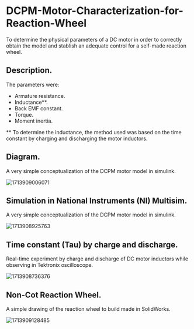 # DCPM-Motor-Characterization-for-Reaction-Wheel
To determine the physical parameters of a DC motor in order to correctly obtain the model and stablish an adequate control for a self-made reaction wheel. 

## Description.

The parameters were: 

* Armature resistance.
* Inductance**. 
* Back EMF constant. 
* Torque.
* Moment inertia.

** To determine the inductance, the method used was based on the time constant by charging and discharging the motor inductors.

## Diagram. 

A very simple conceptualization of the DCPM motor model in simulink.

![1713909006071](https://github.com/Lechuga-Geronimo/DCPM-Motor-Characterization-for-Reaction-Wheel/assets/142461885/d2049a21-7d02-40c2-b1a0-a0dae3eb438e)

## Simulation in National Instruments (NI) Multisim.

A very simple conceptualization of the DCPM motor model in simulink.

![1713908925763](https://github.com/Lechuga-Geronimo/DCPM-Motor-Characterization-for-Reaction-Wheel/assets/142461885/f68ab64f-199f-4c98-8c8b-f43cc0f75d0b)

## Time constant (Tau) by charge and discharge.

Real-time experiment by charge and discharge of DC motor inductors while observing in Tektronix oscilloscope.

![1713908736376](https://github.com/Lechuga-Geronimo/DCPM-Motor-Characterization-for-Reaction-Wheel/assets/142461885/afe23318-7da3-4051-af35-809ad42f3c5d)

## Non-Cot Reaction Wheel.

A simple drawing of the reaction wheel to build made in SolidWorks.

![1713909128485](https://github.com/Lechuga-Geronimo/DCPM-Motor-Characterization-for-Reaction-Wheel/assets/142461885/67e3f7e8-102b-400a-8b86-5853797a8c24)

